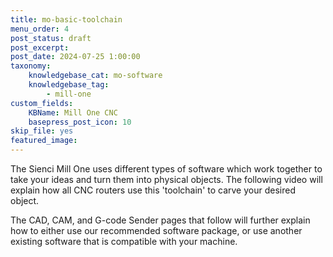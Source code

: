 ```yaml
---
title: mo-basic-toolchain
menu_order: 4
post_status: draft
post_excerpt: 
post_date: 2024-07-25 1:00:00
taxonomy:
    knowledgebase_cat: mo-software 
    knowledgebase_tag:
        - mill-one
custom_fields:
    KBName: Mill One CNC
    basepress_post_icon: 10
skip_file: yes
featured_image: 
---
```

The Sienci Mill One uses different types of software which work together to take your ideas and turn them into physical objects. The following video will explain how all CNC routers use this 'toolchain' to carve your desired object.

The CAD, CAM, and G-code Sender pages that follow will further explain how to either use our recommended software package, or use another existing software that is compatible with your machine.